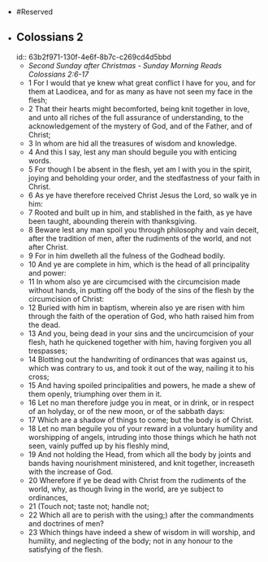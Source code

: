 - #Reserved
- ## Colossians 2
  id:: 63b2f971-130f-4e6f-8b7c-c269cd4d5bbd
	- _Second Sunday after Christmas - Sunday Morning Reads Colossians 2:6-17_
	- 1 For I would that ye knew what great conflict I have for you, and for them at Laodicea, and for as many as have not seen my face in the flesh;
	- 2 That their hearts might becomforted, being knit together in love, and unto all riches of the full assurance of understanding, to the acknowledgement of the mystery of God, and of the Father, and of Christ;
	- 3 In whom are hid all the treasures of wisdom and knowledge.
	- 4 And this I say, lest any man should beguile you with enticing words.
	- 5 For though I be absent in the flesh, yet am I with you in the spirit, joying and beholding your order, and the stedfastness of your faith in Christ.
	- 6 As ye have therefore received Christ Jesus the Lord, so walk ye in him:
	- 7 Rooted and built up in him, and stablished in the faith, as ye have been taught, abounding therein with thanksgiving.
	- 8 Beware lest any man spoil you through philosophy and vain deceit, after the tradition of men, after the rudiments of the world, and not after Christ.
	- 9 For in him dwelleth all the fulness of the Godhead bodily.
	- 10 And ye are complete in him, which is the head of all principality and power:
	- 11 In whom also ye are circumcised with the circumcision made without hands, in putting off the body of the sins of the flesh by the circumcision of Christ:
	- 12 Buried with him in baptism, wherein also ye are risen with him through the faith of the operation of God, who hath raised him from the dead.
	- 13 And you, being dead in your sins and the uncircumcision of your flesh, hath he quickened
	  together with him, having forgiven you all trespasses;
	- 14 Blotting out the handwriting of ordinances that was against us, which was contrary to us, and took it out of the way, nailing it to his cross;
	- 15 And having spoiled principalities and powers, he made a shew of them openly, triumphing over them in it.
	- 16 Let no man therefore judge you in meat, or in drink, or in respect of an holyday, or of the new moon, or of the sabbath days:
	- 17 Which are a shadow of things to come; but the body is of Christ.
	- 18 Let no man beguile you of your reward in a voluntary humility and worshipping of angels, intruding into those things which he hath not seen, vainly puffed up by his fleshly mind,
	- 19 And not holding the Head, from which all the body by joints and bands having nourishment ministered, and knit together, increaseth with the increase of God.
	- 20 Wherefore if ye be dead with Christ from the rudiments of the world, why, as though living in the world, are ye subject to ordinances,
	- 21 (Touch not; taste not; handle not;
	- 22 Which all are to perish with the using;) after the commandments and doctrines of men?
	- 23 Which things have indeed a shew of wisdom in will worship, and humility, and neglecting of the body; not in any honour to the satisfying of the flesh.